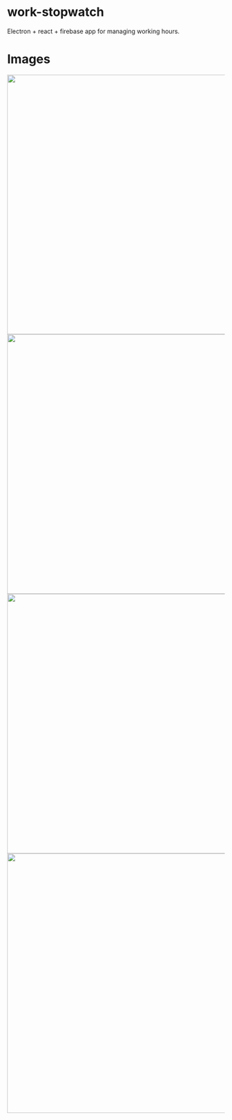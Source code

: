 # work-stopwatch
Electron + react + firebase app for managing working hours.

# Images
<img src="https://i.imgur.com/kChZLtn.png" width="1000" height="600"/>

<img src="https://i.imgur.com/WJKp3Po.png" width="1000" height="600"/>

<img src="https://i.imgur.com/oihcLF0.png" width="1000" height="600"/>

<img src="https://i.imgur.com/Ejxhrnh.png" width="1000" height="600"/>
